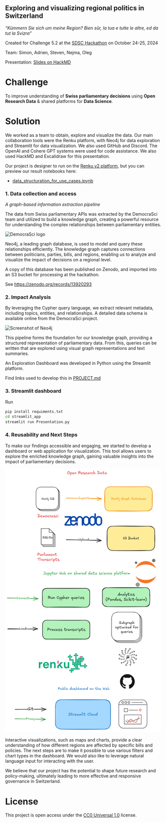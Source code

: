 Exploring and visualizing regional politics in Switzerland
---

_“Kümmern Sie sich um meine Region? Bien sûr, la tua e tutte le altre, ed da tut la Svizra”_

Created for Challenge 5.2 at the [SDSC Hackathon](https://sdsc-hackathons.ch/) on October 24-25, 2024

Team: Simon, Adrien, Steven, Nejma, Oleg

Presentation: [Slides on HackMD](https://hackmd.io/@oleg/rk_1gAuxyx#/)

# Challenge

To improve understanding of **Swiss parliamentary decisions** using **Open Research Data** & shared platforms for **Data Science**.

# Solution

We worked as a team to obtain, explore and visualize the data. Our main collaboration tools were the Renku platform, with Neo4j for data exploration and Streamlit for data visualization. We also used GitHub and Discord. The OpenAI and Cohere GPT systems were used for code assistance. We also used HackMD and Excalidraw for this presentation.

Our project is designer to run on the [Renku v2 platform](https://renku.io), but you can preview our result notebooks here:

- [data_structuration_for_use_cases.ipynb](data_structuration_and_views/data_structuration_for_use_cases.ipynb)

### 1. Data collection and access

_A graph-based information extraction pipeline_

The data from Swiss parliamentary APIs was extracted by the DemocraSci team and utilized to build a knowledge graph, creating a powerful resource for understanding the complex relationships between parliamentary entities. 

![DemocraSci logo](https://hackmd.io/_uploads/H150QkteJl.png)

Neo4j, a leading graph database, is used to model and query these relationships efficiently. The knowledge graph captures connections between politicians, parties, bills, and regions, enabling us to analyze and visualize the impact of decisions on a regional level.

A copy of this database has been published on Zenodo, and imported into an S3 bucket for processing at the hackathon.

See https://zenodo.org/records/13920293

### 2. Impact Analysis

By leveraging the Cypher query language, we extract relevant metadata, including topics, entities, and relationships. A detailed data schema is available online from the DemocraSci project.

![Screenshot of Neo4j](https://hackmd.io/_uploads/S15ez1tgJg.png)

This pipeline forms the foundation for our knowledge graph, providing a structured representation of parliamentary data. From this, queries can be written that are explored using visual graph representations and text summaries. 

An Exploration Dashboard was developed in Python using the Streamlit platform.

Find links used to develop this in [PROJECT.md](PROJECT.md)

### 3. Streamlit dashboard
Run 
```bash
pip install requiments.txt
cd streamlit_app
streamlit run Presentation.py
```

### 4. Reusability and Next Steps

To make our findings accessible and engaging, we started to develop a dashboard or web application for visualization. This tool allows users to explore the enriched knowledge graph, gaining valuable insights into the impact of parliamentary decisions. 

![Data architecture](images/data-pipeline.png)

Interactive visualizations, such as maps and charts, provide a clear understanding of how different regions are affected by specific bills and policies. The next steps are to make it possible to use various filters and chart types in the dashboard. We would also like to leverage natural language input for interacting with the user.

We believe that our project has the potential to shape future research and policy-making, ultimately leading to more effective and responsive governance in Switzerland.

# License

This project is open access under the [CC0 Universal 1.0](LICENSE) license.

